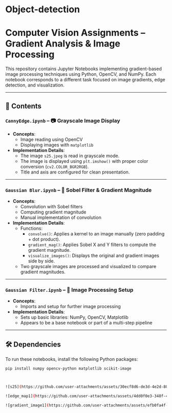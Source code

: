 # Object-detection
# Computer Vision Assignments – Gradient Analysis & Image Processing

This repository contains Jupyter Notebooks implementing gradient-based image processing techniques using Python, OpenCV, and NumPy. Each notebook corresponds to a different task focused on image gradients, edge detection, and visualization.

---

## 📁 Contents

### `CannyEdge.ipynb` – 📷 Grayscale Image Display

- **Concepts**:
  - Image reading using OpenCV
  - Displaying images with `matplotlib`
- **Implementation Details**:
  - The image `s25.jpeg` is read in grayscale mode.
  - The image is displayed using `plt.imshow()` with proper color conversion (`cv2.COLOR_BGR2RGB`).
  - Title and axis are configured for clean presentation.

---

### `Gaussian Blur.ipynb` – 📐 Sobel Filter & Gradient Magnitude

- **Concepts**:
  - Convolution with Sobel filters
  - Computing gradient magnitude
  - Manual implementation of convolution
- **Implementation Details**:
  - Functions:
    - `convolve()`: Applies a kernel to an image manually (zero padding + dot product).
    - `gradient_mag()`: Applies Sobel X and Y filters to compute the gradient magnitude.
    - `visualize_images()`: Displays the original and gradient images side by side.
  - Two grayscale images are processed and visualized to compare gradient magnitudes.

---

### `Gaussian Filter.ipynb` – 🔧 Image Processing Setup

- **Concepts**:
  - Imports and setup for further image processing
- **Implementation Details**:
  - Sets up basic libraries: NumPy, OpenCV, Matplotlib
  - Appears to be a base notebook or part of a multi-step pipeline

---

## 🛠 Dependencies

To run these notebooks, install the following Python packages:

```bash
pip install numpy opencv-python matplotlib scikit-image



![s25](https://github.com/user-attachments/assets/30ecf8d6-de3d-4e2d-80ba-7c5acb484766)\\

![edge_map1](https://github.com/user-attachments/assets/4dd0f0e3-348f-49be-ba63-db32e21887bf)\\

![gradient_image1](https://github.com/user-attachments/assets/efb0fa4f-cc7b-4289-b134-22e9eb97fcf4)
